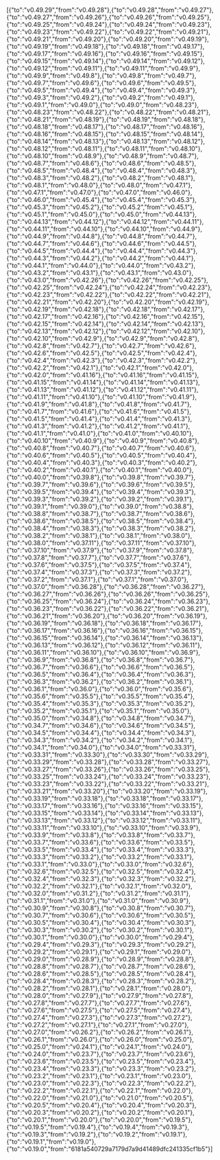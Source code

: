 [{"to":"v0.49.29","from":"v0.49.28"},{"to":"v0.49.28","from":"v0.49.27"},{"to":"v0.49.27","from":"v0.49.26"},{"to":"v0.49.26","from":"v0.49.25"},{"to":"v0.49.25","from":"v0.49.24"},{"to":"v0.49.24","from":"v0.49.23"},{"to":"v0.49.23","from":"v0.49.22"},{"to":"v0.49.22","from":"v0.49.21"},{"to":"v0.49.21","from":"v0.49.20"},{"to":"v0.49.20","from":"v0.49.19"},{"to":"v0.49.19","from":"v0.49.18"},{"to":"v0.49.18","from":"v0.49.17"},{"to":"v0.49.17","from":"v0.49.16"},{"to":"v0.49.16","from":"v0.49.15"},{"to":"v0.49.15","from":"v0.49.14"},{"to":"v0.49.14","from":"v0.49.12"},{"to":"v0.49.12","from":"v0.49.11"},{"to":"v0.49.11","from":"v0.49.9"},{"to":"v0.49.9","from":"v0.49.8"},{"to":"v0.49.8","from":"v0.49.7"},{"to":"v0.49.7","from":"v0.49.6"},{"to":"v0.49.6","from":"v0.49.5"},{"to":"v0.49.5","from":"v0.49.4"},{"to":"v0.49.4","from":"v0.49.3"},{"to":"v0.49.3","from":"v0.49.2"},{"to":"v0.49.2","from":"v0.49.1"},{"to":"v0.49.1","from":"v0.49.0"},{"to":"v0.49.0","from":"v0.48.23"},{"to":"v0.48.23","from":"v0.48.22"},{"to":"v0.48.22","from":"v0.48.21"},{"to":"v0.48.21","from":"v0.48.19"},{"to":"v0.48.19","from":"v0.48.18"},{"to":"v0.48.18","from":"v0.48.17"},{"to":"v0.48.17","from":"v0.48.16"},{"to":"v0.48.16","from":"v0.48.15"},{"to":"v0.48.15","from":"v0.48.14"},{"to":"v0.48.14","from":"v0.48.13"},{"to":"v0.48.13","from":"v0.48.12"},{"to":"v0.48.12","from":"v0.48.11"},{"to":"v0.48.11","from":"v0.48.10"},{"to":"v0.48.10","from":"v0.48.9"},{"to":"v0.48.9","from":"v0.48.7"},{"to":"v0.48.7","from":"v0.48.6"},{"to":"v0.48.6","from":"v0.48.5"},{"to":"v0.48.5","from":"v0.48.4"},{"to":"v0.48.4","from":"v0.48.3"},{"to":"v0.48.3","from":"v0.48.2"},{"to":"v0.48.2","from":"v0.48.1"},{"to":"v0.48.1","from":"v0.48.0"},{"to":"v0.48.0","from":"v0.47.1"},{"to":"v0.47.1","from":"v0.47.0"},{"to":"v0.47.0","from":"v0.46.0"},{"to":"v0.46.0","from":"v0.45.4"},{"to":"v0.45.4","from":"v0.45.3"},{"to":"v0.45.3","from":"v0.45.2"},{"to":"v0.45.2","from":"v0.45.1"},{"to":"v0.45.1","from":"v0.45.0"},{"to":"v0.45.0","from":"v0.44.13"},{"to":"v0.44.13","from":"v0.44.12"},{"to":"v0.44.12","from":"v0.44.11"},{"to":"v0.44.11","from":"v0.44.10"},{"to":"v0.44.10","from":"v0.44.9"},{"to":"v0.44.9","from":"v0.44.8"},{"to":"v0.44.8","from":"v0.44.7"},{"to":"v0.44.7","from":"v0.44.6"},{"to":"v0.44.6","from":"v0.44.5"},{"to":"v0.44.5","from":"v0.44.4"},{"to":"v0.44.4","from":"v0.44.3"},{"to":"v0.44.3","from":"v0.44.2"},{"to":"v0.44.2","from":"v0.44.1"},{"to":"v0.44.1","from":"v0.44.0"},{"to":"v0.44.0","from":"v0.43.2"},{"to":"v0.43.2","from":"v0.43.1"},{"to":"v0.43.1","from":"v0.43.0"},{"to":"v0.43.0","from":"v0.42.26"},{"to":"v0.42.26","from":"v0.42.25"},{"to":"v0.42.25","from":"v0.42.24"},{"to":"v0.42.24","from":"v0.42.23"},{"to":"v0.42.23","from":"v0.42.22"},{"to":"v0.42.22","from":"v0.42.21"},{"to":"v0.42.21","from":"v0.42.20"},{"to":"v0.42.20","from":"v0.42.19"},{"to":"v0.42.19","from":"v0.42.18"},{"to":"v0.42.18","from":"v0.42.17"},{"to":"v0.42.17","from":"v0.42.16"},{"to":"v0.42.16","from":"v0.42.15"},{"to":"v0.42.15","from":"v0.42.14"},{"to":"v0.42.14","from":"v0.42.13"},{"to":"v0.42.13","from":"v0.42.12"},{"to":"v0.42.12","from":"v0.42.10"},{"to":"v0.42.10","from":"v0.42.9"},{"to":"v0.42.9","from":"v0.42.8"},{"to":"v0.42.8","from":"v0.42.7"},{"to":"v0.42.7","from":"v0.42.6"},{"to":"v0.42.6","from":"v0.42.5"},{"to":"v0.42.5","from":"v0.42.4"},{"to":"v0.42.4","from":"v0.42.3"},{"to":"v0.42.3","from":"v0.42.2"},{"to":"v0.42.2","from":"v0.42.1"},{"to":"v0.42.1","from":"v0.42.0"},{"to":"v0.42.0","from":"v0.41.16"},{"to":"v0.41.16","from":"v0.41.15"},{"to":"v0.41.15","from":"v0.41.14"},{"to":"v0.41.14","from":"v0.41.13"},{"to":"v0.41.13","from":"v0.41.12"},{"to":"v0.41.12","from":"v0.41.11"},{"to":"v0.41.11","from":"v0.41.10"},{"to":"v0.41.10","from":"v0.41.9"},{"to":"v0.41.9","from":"v0.41.8"},{"to":"v0.41.8","from":"v0.41.7"},{"to":"v0.41.7","from":"v0.41.6"},{"to":"v0.41.6","from":"v0.41.5"},{"to":"v0.41.5","from":"v0.41.4"},{"to":"v0.41.4","from":"v0.41.3"},{"to":"v0.41.3","from":"v0.41.2"},{"to":"v0.41.2","from":"v0.41.1"},{"to":"v0.41.1","from":"v0.41.0"},{"to":"v0.41.0","from":"v0.40.10"},{"to":"v0.40.10","from":"v0.40.9"},{"to":"v0.40.9","from":"v0.40.8"},{"to":"v0.40.8","from":"v0.40.7"},{"to":"v0.40.7","from":"v0.40.6"},{"to":"v0.40.6","from":"v0.40.5"},{"to":"v0.40.5","from":"v0.40.4"},{"to":"v0.40.4","from":"v0.40.3"},{"to":"v0.40.3","from":"v0.40.2"},{"to":"v0.40.2","from":"v0.40.1"},{"to":"v0.40.1","from":"v0.40.0"},{"to":"v0.40.0","from":"v0.39.8"},{"to":"v0.39.8","from":"v0.39.7"},{"to":"v0.39.7","from":"v0.39.6"},{"to":"v0.39.6","from":"v0.39.5"},{"to":"v0.39.5","from":"v0.39.4"},{"to":"v0.39.4","from":"v0.39.3"},{"to":"v0.39.3","from":"v0.39.2"},{"to":"v0.39.2","from":"v0.39.1"},{"to":"v0.39.1","from":"v0.39.0"},{"to":"v0.39.0","from":"v0.38.8"},{"to":"v0.38.8","from":"v0.38.7"},{"to":"v0.38.7","from":"v0.38.6"},{"to":"v0.38.6","from":"v0.38.5"},{"to":"v0.38.5","from":"v0.38.4"},{"to":"v0.38.4","from":"v0.38.3"},{"to":"v0.38.3","from":"v0.38.2"},{"to":"v0.38.2","from":"v0.38.1"},{"to":"v0.38.1","from":"v0.38.0"},{"to":"v0.38.0","from":"v0.37.11"},{"to":"v0.37.11","from":"v0.37.10"},{"to":"v0.37.10","from":"v0.37.9"},{"to":"v0.37.9","from":"v0.37.8"},{"to":"v0.37.8","from":"v0.37.7"},{"to":"v0.37.7","from":"v0.37.6"},{"to":"v0.37.6","from":"v0.37.5"},{"to":"v0.37.5","from":"v0.37.4"},{"to":"v0.37.4","from":"v0.37.3"},{"to":"v0.37.3","from":"v0.37.2"},{"to":"v0.37.2","from":"v0.37.1"},{"to":"v0.37.1","from":"v0.37.0"},{"to":"v0.37.0","from":"v0.36.28"},{"to":"v0.36.28","from":"v0.36.27"},{"to":"v0.36.27","from":"v0.36.26"},{"to":"v0.36.26","from":"v0.36.25"},{"to":"v0.36.25","from":"v0.36.24"},{"to":"v0.36.24","from":"v0.36.23"},{"to":"v0.36.23","from":"v0.36.22"},{"to":"v0.36.22","from":"v0.36.21"},{"to":"v0.36.21","from":"v0.36.20"},{"to":"v0.36.20","from":"v0.36.19"},{"to":"v0.36.19","from":"v0.36.18"},{"to":"v0.36.18","from":"v0.36.17"},{"to":"v0.36.17","from":"v0.36.16"},{"to":"v0.36.16","from":"v0.36.15"},{"to":"v0.36.15","from":"v0.36.14"},{"to":"v0.36.14","from":"v0.36.13"},{"to":"v0.36.13","from":"v0.36.12"},{"to":"v0.36.12","from":"v0.36.11"},{"to":"v0.36.11","from":"v0.36.10"},{"to":"v0.36.10","from":"v0.36.9"},{"to":"v0.36.9","from":"v0.36.8"},{"to":"v0.36.8","from":"v0.36.7"},{"to":"v0.36.7","from":"v0.36.6"},{"to":"v0.36.6","from":"v0.36.5"},{"to":"v0.36.5","from":"v0.36.4"},{"to":"v0.36.4","from":"v0.36.3"},{"to":"v0.36.3","from":"v0.36.2"},{"to":"v0.36.2","from":"v0.36.1"},{"to":"v0.36.1","from":"v0.36.0"},{"to":"v0.36.0","from":"v0.35.6"},{"to":"v0.35.6","from":"v0.35.5"},{"to":"v0.35.5","from":"v0.35.4"},{"to":"v0.35.4","from":"v0.35.3"},{"to":"v0.35.3","from":"v0.35.2"},{"to":"v0.35.2","from":"v0.35.1"},{"to":"v0.35.1","from":"v0.35.0"},{"to":"v0.35.0","from":"v0.34.8"},{"to":"v0.34.8","from":"v0.34.7"},{"to":"v0.34.7","from":"v0.34.6"},{"to":"v0.34.6","from":"v0.34.5"},{"to":"v0.34.5","from":"v0.34.4"},{"to":"v0.34.4","from":"v0.34.3"},{"to":"v0.34.3","from":"v0.34.2"},{"to":"v0.34.2","from":"v0.34.1"},{"to":"v0.34.1","from":"v0.34.0"},{"to":"v0.34.0","from":"v0.33.31"},{"to":"v0.33.31","from":"v0.33.30"},{"to":"v0.33.30","from":"v0.33.29"},{"to":"v0.33.29","from":"v0.33.28"},{"to":"v0.33.28","from":"v0.33.27"},{"to":"v0.33.27","from":"v0.33.26"},{"to":"v0.33.26","from":"v0.33.25"},{"to":"v0.33.25","from":"v0.33.24"},{"to":"v0.33.24","from":"v0.33.23"},{"to":"v0.33.23","from":"v0.33.22"},{"to":"v0.33.22","from":"v0.33.21"},{"to":"v0.33.21","from":"v0.33.20"},{"to":"v0.33.20","from":"v0.33.19"},{"to":"v0.33.19","from":"v0.33.18"},{"to":"v0.33.18","from":"v0.33.17"},{"to":"v0.33.17","from":"v0.33.16"},{"to":"v0.33.16","from":"v0.33.15"},{"to":"v0.33.15","from":"v0.33.14"},{"to":"v0.33.14","from":"v0.33.13"},{"to":"v0.33.13","from":"v0.33.12"},{"to":"v0.33.12","from":"v0.33.11"},{"to":"v0.33.11","from":"v0.33.10"},{"to":"v0.33.10","from":"v0.33.9"},{"to":"v0.33.9","from":"v0.33.8"},{"to":"v0.33.8","from":"v0.33.7"},{"to":"v0.33.7","from":"v0.33.6"},{"to":"v0.33.6","from":"v0.33.5"},{"to":"v0.33.5","from":"v0.33.4"},{"to":"v0.33.4","from":"v0.33.3"},{"to":"v0.33.3","from":"v0.33.2"},{"to":"v0.33.2","from":"v0.33.1"},{"to":"v0.33.1","from":"v0.33.0"},{"to":"v0.33.0","from":"v0.32.6"},{"to":"v0.32.6","from":"v0.32.5"},{"to":"v0.32.5","from":"v0.32.4"},{"to":"v0.32.4","from":"v0.32.3"},{"to":"v0.32.3","from":"v0.32.2"},{"to":"v0.32.2","from":"v0.32.1"},{"to":"v0.32.1","from":"v0.32.0"},{"to":"v0.32.0","from":"v0.31.2"},{"to":"v0.31.2","from":"v0.31.1"},{"to":"v0.31.1","from":"v0.31.0"},{"to":"v0.31.0","from":"v0.30.9"},{"to":"v0.30.9","from":"v0.30.8"},{"to":"v0.30.8","from":"v0.30.7"},{"to":"v0.30.7","from":"v0.30.6"},{"to":"v0.30.6","from":"v0.30.5"},{"to":"v0.30.5","from":"v0.30.4"},{"to":"v0.30.4","from":"v0.30.3"},{"to":"v0.30.3","from":"v0.30.2"},{"to":"v0.30.2","from":"v0.30.1"},{"to":"v0.30.1","from":"v0.30.0"},{"to":"v0.30.0","from":"v0.29.4"},{"to":"v0.29.4","from":"v0.29.3"},{"to":"v0.29.3","from":"v0.29.2"},{"to":"v0.29.2","from":"v0.29.1"},{"to":"v0.29.1","from":"v0.29.0"},{"to":"v0.29.0","from":"v0.28.9"},{"to":"v0.28.9","from":"v0.28.8"},{"to":"v0.28.8","from":"v0.28.7"},{"to":"v0.28.7","from":"v0.28.6"},{"to":"v0.28.6","from":"v0.28.5"},{"to":"v0.28.5","from":"v0.28.4"},{"to":"v0.28.4","from":"v0.28.3"},{"to":"v0.28.3","from":"v0.28.2"},{"to":"v0.28.2","from":"v0.28.1"},{"to":"v0.28.1","from":"v0.28.0"},{"to":"v0.28.0","from":"v0.27.9"},{"to":"v0.27.9","from":"v0.27.8"},{"to":"v0.27.8","from":"v0.27.7"},{"to":"v0.27.7","from":"v0.27.6"},{"to":"v0.27.6","from":"v0.27.5"},{"to":"v0.27.5","from":"v0.27.4"},{"to":"v0.27.4","from":"v0.27.3"},{"to":"v0.27.3","from":"v0.27.2"},{"to":"v0.27.2","from":"v0.27.1"},{"to":"v0.27.1","from":"v0.27.0"},{"to":"v0.27.0","from":"v0.26.2"},{"to":"v0.26.2","from":"v0.26.1"},{"to":"v0.26.1","from":"v0.26.0"},{"to":"v0.26.0","from":"v0.25.0"},{"to":"v0.25.0","from":"v0.24.1"},{"to":"v0.24.1","from":"v0.24.0"},{"to":"v0.24.0","from":"v0.23.7"},{"to":"v0.23.7","from":"v0.23.6"},{"to":"v0.23.6","from":"v0.23.5"},{"to":"v0.23.5","from":"v0.23.4"},{"to":"v0.23.4","from":"v0.23.3"},{"to":"v0.23.3","from":"v0.23.2"},{"to":"v0.23.2","from":"v0.23.1"},{"to":"v0.23.1","from":"v0.23.0"},{"to":"v0.23.0","from":"v0.22.3"},{"to":"v0.22.3","from":"v0.22.2"},{"to":"v0.22.2","from":"v0.22.1"},{"to":"v0.22.1","from":"v0.22.0"},{"to":"v0.22.0","from":"v0.21.0"},{"to":"v0.21.0","from":"v0.20.5"},{"to":"v0.20.5","from":"v0.20.4"},{"to":"v0.20.4","from":"v0.20.3"},{"to":"v0.20.3","from":"v0.20.2"},{"to":"v0.20.2","from":"v0.20.1"},{"to":"v0.20.1","from":"v0.20.0"},{"to":"v0.20.0","from":"v0.19.5"},{"to":"v0.19.5","from":"v0.19.4"},{"to":"v0.19.4","from":"v0.19.3"},{"to":"v0.19.3","from":"v0.19.2"},{"to":"v0.19.2","from":"v0.19.1"},{"to":"v0.19.1","from":"v0.19.0"},{"to":"v0.19.0","from":"6181a540729a7179d7a9d41489dfc241335cf1b5"}]